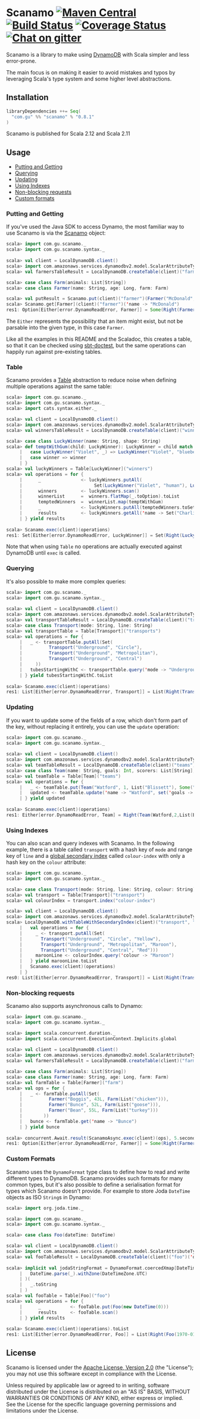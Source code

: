 Scanamo [![Maven Central](https://maven-badges.herokuapp.com/maven-central/com.gu/scanamo_2.11/badge.svg)](https://maven-badges.herokuapp.com/maven-central/com.gu/scanamo_2.12) [![Build Status](https://travis-ci.org/guardian/scanamo.svg?branch=master)](https://travis-ci.org/guardian/scanamo) [![Coverage Status](https://coveralls.io/repos/github/guardian/scanamo/badge.svg?branch=master)](https://coveralls.io/github/guardian/scanamo?branch=master) [![Chat on gitter](https://badges.gitter.im/guardian/scanamo.svg)](https://gitter.im/guardian/scanamo)
=======

Scanamo is a library to make using [DynamoDB](https://aws.amazon.com/documentation/dynamodb/) with Scala 
simpler and less error-prone.

The main focus is on making it easier to avoid mistakes and typos by leveraging Scala's type system and some
higher level abstractions.

Installation
------------

```scala
libraryDependencies ++= Seq(
  "com.gu" %% "scanamo" % "0.8.1"
)
```

Scanamo is published for Scala 2.12 and Scala 2.11

Usage
-----

 - [Putting and Getting](#putting-and-getting)
 - [Querying](#querying)
 - [Updating](#updating)
 - [Using Indexes](#using-indexes)
 - [Non-blocking requests](#non-blocking-requests)
 - [Custom formats](#custom-formats)

### Putting and Getting

If you've used the Java SDK to access Dynamo, the most familiar way to use Scanamo 
is via the [Scanamo](http://guardian.github.io/scanamo/latest/api/#com.gu.scanamo.Scanamo$)
object:

```scala
scala> import com.gu.scanamo._
scala> import com.gu.scanamo.syntax._
 
scala> val client = LocalDynamoDB.client()
scala> import com.amazonaws.services.dynamodbv2.model.ScalarAttributeType._
scala> val farmersTableResult = LocalDynamoDB.createTable(client)("farmer")('name -> S)

scala> case class Farm(animals: List[String])
scala> case class Farmer(name: String, age: Long, farm: Farm)

scala> val putResult = Scanamo.put(client)("farmer")(Farmer("McDonald", 156L, Farm(List("sheep", "cow"))))
scala> Scanamo.get[Farmer](client)("farmer")('name -> "McDonald")
res1: Option[Either[error.DynamoReadError, Farmer]] = Some(Right(Farmer(McDonald,156,Farm(List(sheep, cow)))))
```

The `Either` represents the possibility that an item might exist, but not be parsable into the given
type, in this case `Farmer`.

Like all the examples in this README and the Scaladoc, this creates a table, so that it 
can be checked using [sbt-doctest](https://github.com/tkawachi/sbt-doctest), but the same 
operations can happily run against pre-existing tables.

### Table

Scanamo provides a [Table](http://guardian.github.io/scanamo/latest/api/#com.gu.scanamo.Table) 
abstraction to reduce noise when defining multiple operations against the same table:

```scala
scala> import com.gu.scanamo._
scala> import com.gu.scanamo.syntax._
scala> import cats.syntax.either._

scala> val client = LocalDynamoDB.client()
scala> import com.amazonaws.services.dynamodbv2.model.ScalarAttributeType._
scala> val winnersTableResult = LocalDynamoDB.createTable(client)("winners")('name -> S)

scala> case class LuckyWinner(name: String, shape: String)
scala> def temptWithGum(child: LuckyWinner): LuckyWinner = child match {
     |   case LuckyWinner("Violet", _) => LuckyWinner("Violet", "blueberry")
     |   case winner => winner
     | }
scala> val luckyWinners = Table[LuckyWinner]("winners")
scala> val operations = for {
     |      _               <- luckyWinners.putAll(
     |                           Set(LuckyWinner("Violet", "human"), LuckyWinner("Augustus", "human"), LuckyWinner("Charlie", "human")))
     |      winners         <- luckyWinners.scan()
     |      winnerList      =  winners.flatMap(_.toOption).toList
     |      temptedWinners  =  winnerList.map(temptWithGum)
     |      _               <- luckyWinners.putAll(temptedWinners.toSet)
     |      results         <- luckyWinners.getAll('name -> Set("Charlie", "Violet"))
     | } yield results
     
scala> Scanamo.exec(client)(operations)
res1: Set[Either[error.DynamoReadError, LuckyWinner]] = Set(Right(LuckyWinner(Charlie,human)), Right(LuckyWinner(Violet,blueberry)))
```

Note that when using `Table` no operations are actually executed against DynamoDB until `exec` is called. 

### Querying

It's also possible to make more complex queries:

```scala
scala> import com.gu.scanamo._
scala> import com.gu.scanamo.syntax._
 
scala> val client = LocalDynamoDB.client()
scala> import com.amazonaws.services.dynamodbv2.model.ScalarAttributeType._
scala> val transportTableResult = LocalDynamoDB.createTable(client)("transports")('mode -> S, 'line -> S)
scala> case class Transport(mode: String, line: String)
scala> val transportTable = Table[Transport]("transports")
scala> val operations = for {
     |   _ <- transportTable.putAll(Set(
     |          Transport("Underground", "Circle"),
     |          Transport("Underground", "Metropolitan"),
     |          Transport("Underground", "Central")
     |     ))
     |   tubesStartingWithC <- transportTable.query('mode -> "Underground" and ('line beginsWith "C"))
     | } yield tubesStartingWithC.toList
     
scala> Scanamo.exec(client)(operations)
res1: List[Either[error.DynamoReadError, Transport]] = List(Right(Transport(Underground,Central)), Right(Transport(Underground,Circle)))
```

### Updating

If you want to update some of the fields of a row, which don't form part of the key, 
 without replacing it entirely, you can use the `update` operation:
 
```scala
scala> import com.gu.scanamo._
scala> import com.gu.scanamo.syntax._
 
scala> val client = LocalDynamoDB.client()
scala> import com.amazonaws.services.dynamodbv2.model.ScalarAttributeType._
scala> val teamTableResult = LocalDynamoDB.createTable(client)("teams")('name -> S)
scala> case class Team(name: String, goals: Int, scorers: List[String], mascot: Option[String])
scala> val teamTable = Table[Team]("teams")
scala> val operations = for {
     |   _ <- teamTable.put(Team("Watford", 1, List("Blissett"), Some("Harry the Hornet")))
     |   updated <- teamTable.update('name -> "Watford", set('goals -> 2) and append('scorers -> "Barnes") and remove('mascot))
     | } yield updated
     
scala> Scanamo.exec(client)(operations)
res1: Either[error.DynamoReadError, Team] = Right(Team(Watford,2,List(Blissett, Barnes),None))
```

### Using Indexes

You can also scan and query indexes with Scanamo. In the following example, there is a
table called `transport` with a hash key of `mode` and range key of `line` and a 
[global secondary index](http://docs.aws.amazon.com/amazondynamodb/latest/developerguide/GSI.html) 
called `colour-index` with only a hash key on the `colour` attribute:

```scala
scala> import com.gu.scanamo._
scala> import com.gu.scanamo.syntax._

scala> case class Transport(mode: String, line: String, colour: String)
scala> val transport = Table[Transport]("transport")
scala> val colourIndex = transport.index("colour-index")

scala> val client = LocalDynamoDB.client()
scala> import com.amazonaws.services.dynamodbv2.model.ScalarAttributeType._
scala> LocalDynamoDB.withTableWithSecondaryIndex(client)("transport", "colour-index")('mode -> S, 'line -> S)('colour -> S) {
     |   val operations = for {
     |     _ <- transport.putAll(Set(
     |       Transport("Underground", "Circle", "Yellow"),
     |       Transport("Underground", "Metropolitan", "Maroon"),
     |       Transport("Underground", "Central", "Red")))
     |     maroonLine <- colourIndex.query('colour -> "Maroon")
     |   } yield maroonLine.toList
     |   Scanamo.exec(client)(operations)
     | }
res0: List[Either[error.DynamoReadError, Transport]] = List(Right(Transport(Underground,Metropolitan,Maroon)))
```

### Non-blocking requests
 
Scanamo also supports asynchronous calls to Dynamo:

```scala
scala> import com.gu.scanamo._
scala> import com.gu.scanamo.syntax._

scala> import scala.concurrent.duration._
scala> import scala.concurrent.ExecutionContext.Implicits.global
 
scala> val client = LocalDynamoDB.client()
scala> import com.amazonaws.services.dynamodbv2.model.ScalarAttributeType._
scala> val farmersTableResult = LocalDynamoDB.createTable(client)("farm")('name -> S)

scala> case class Farm(animals: List[String])
scala> case class Farmer(name: String, age: Long, farm: Farm)
scala> val farmTable = Table[Farmer]("farm")
scala> val ops = for {
     |   _ <- farmTable.putAll(Set(
     |          Farmer("Boggis", 43L, Farm(List("chicken"))), 
     |          Farmer("Bunce", 52L, Farm(List("goose"))), 
     |          Farmer("Bean", 55L, Farm(List("turkey")))
     |        ))
     |   bunce <- farmTable.get('name -> "Bunce")
     | } yield bunce
     
scala> concurrent.Await.result(ScanamoAsync.exec(client)(ops), 5.seconds)
res1: Option[Either[error.DynamoReadError, Farmer]] = Some(Right(Farmer(Bunce,52,Farm(List(goose)))))
```

### Custom Formats

Scanamo uses the `DynamoFormat` type class to define how to read and write 
different types to DynamoDB. Scanamo provides such formats for many common 
types, but it's also possible to define a serialisation format for types 
which Scanamo doesn't provide. For example to store Joda `DateTime` objects
as ISO `String`s in Dynamo:
  
```scala
scala> import org.joda.time._

scala> import com.gu.scanamo._
scala> import com.gu.scanamo.syntax._

scala> case class Foo(dateTime: DateTime)

scala> val client = LocalDynamoDB.client()
scala> import com.amazonaws.services.dynamodbv2.model.ScalarAttributeType._
scala> val fooTableResult = LocalDynamoDB.createTable(client)("foo")('dateTime -> S)
 
scala> implicit val jodaStringFormat = DynamoFormat.coercedXmap[DateTime, String, IllegalArgumentException](
     |   DateTime.parse(_).withZone(DateTimeZone.UTC)
     | )(
     |   _.toString
     | )
scala> val fooTable = Table[Foo]("foo")
scala> val operations = for {
     |      _           <- fooTable.put(Foo(new DateTime(0)))
     |      results     <- fooTable.scan()
     | } yield results
 
scala> Scanamo.exec(client)(operations).toList
res1: List[Either[error.DynamoReadError, Foo]] = List(Right(Foo(1970-01-01T00:00:00.000Z)))
```


License
-------

Scanamo is licensed under the [Apache License, Version 2.0](http://www.apache.org/licenses/LICENSE-2.0) (the "License"); 
you may not use this software except in compliance with the License.

Unless required by applicable law or agreed to in writing, software distributed under the License is distributed on an 
"AS IS" BASIS, WITHOUT WARRANTIES OR CONDITIONS OF ANY KIND, either express or implied. See the License for the specific 
language governing permissions and limitations under the License.
